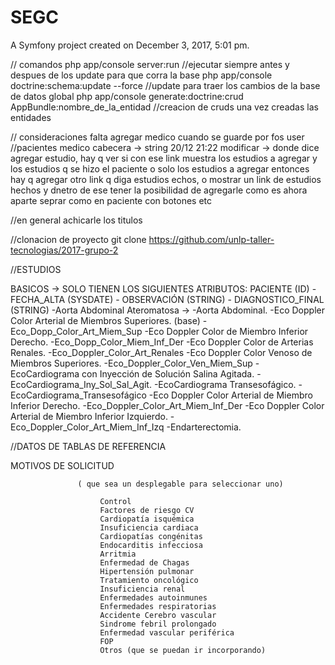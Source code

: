 SEGC
====

A Symfony project created on December 3, 2017, 5:01 pm.

// comandos
php app/console server:run														  //ejecutar siempre antes y despues de los update para que corra la base
php app/console doctrine:schema:update --force									  //update para traer los cambios de la base de datos global
php app/console generate:doctrine:crud AppBundle:nombre_de_la_entidad             //creacion de cruds una vez creadas las entidades


// consideraciones
falta agregar medico cuando se guarde por fos user
//pacientes
medico cabecera  -> string
20/12 21:22 modificar -> donde dice agregar estudio, hay q ver si con ese link muestra los estudios a agregar y los estudios q se hizo el paciente o solo los estudios a agregar entonces hay q agregar otro link q diga estudios echos,
o mostrar un link de estudios hechos y dnetro de ese tener la posibilidad de agregarle como es ahora
aparte seprar como en paciente con botones etc

//en general
achicarle los titulos

//clonacion de proyecto
git clone https://github.com/unlp-taller-tecnologias/2017-grupo-2


//ESTUDIOS

BASICOS -> SOLO TIENEN LOS SIGUIENTES ATRIBUTOS: PACIENTE (ID) - FECHA_ALTA (SYSDATE) - OBSERVACIÓN (STRING) - DIAGNOSTICO_FINAL (STRING)
-Aorta Abdominal Ateromatosa  ->
-Aorta Abdominal.
-Eco Doppler Color Arterial de Miembros Superiores. (base)    -Eco_Dopp_Color_Art_Miem_Sup
-Eco Doppler Color de Miembro Inferior Derecho.			      -Eco_Dopp_Color_Miem_Inf_Der
-Eco Doppler Color de Arterias Renales.						  -Eco_Doppler_Color_Art_Renales
-Eco Doppler Color Venoso de Miembros Superiores.             -Eco_Doppler_Color_Ven_Miem_Sup
-EcoCardiograma con Inyección de Solución Salina Agitada.     -EcoCardiograma_Iny_Sol_Sal_Agit.
-EcoCardiograma Transesofágico.								  -EcoCardiograma_Transesofágico
-Eco Doppler Color Arterial de Miembro Inferior Derecho.      -Eco_Doppler_Color_Art_Miem_Inf_Der
-Eco Doppler Color Arterial de Miembro Inferior Izquierdo.    -Eco_Doppler_Color_Art_Miem_Inf_Izq
-Endarterectomia.


//DATOS DE TABLAS DE REFERENCIA

MOTIVOS DE SOLICITUD

                   ( que sea un desplegable para seleccionar uno)                     

                        Control
                        Factores de riesgo CV
                        Cardiopatía isquémica
                        Insuficiencia cardiaca
                        Cardiopatías congénitas
                        Endocarditis infecciosa
                        Arritmia
                        Enfermedad de Chagas
                        Hipertensión pulmonar
                        Tratamiento oncológico
                        Insuficiencia renal
                        Enfermedades autoinmunes
                        Enfermedades respiratorias
                        Accidente Cerebro vascular
                        Sindrome febril prolongado
                        Enfermedad vascular periférica
                        FOP
                        Otros (que se puedan ir incorporando)
